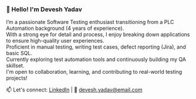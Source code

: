 ### 👋 Hello! I'm Devesh Yadav

I’m a passionate Software Testing enthusiast transitioning from a PLC Automation background (4 years of experience).  
With a strong eye for detail and process, I enjoy breaking down applications to ensure high-quality user experiences.  
Proficient in manual testing, writing test cases, defect reporting (Jira), and basic SQL.  
Currently exploring test automation tools and continuously building my QA skillset.  
I'm open to collaboration, learning, and contributing to real-world testing projects!

📫 Let's connect: [LinkedIn](https://www.linkedin.com/in/your-profile) | 📧 devesh.yadav@email.com
<!---
deveshyadav3792/deveshyadav3792 is a ✨ special ✨ repository because its `README.md` (this file) appears on your GitHub profile.
You can click the Preview link to take a look at your changes.
--->
